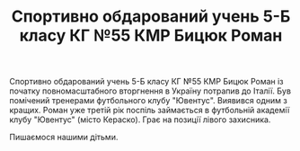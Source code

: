 ﻿---
title: Спортивно обдарований учень 5-Б класу КГ №55 КМР Бицюк Роман
---

Спортивно обдарований учень 5-Б класу КГ №55 КМР Бицюк Роман із початку повномасштабного вторгнення в Україну потрапив до Італії. Був помічений тренерами футбольного клубу "Ювентус". Виявився одним з кращих. Роман уже третій рік поспіль займається в футбольній академії клубу "Ювентус" (місто Кераско). Грає на позиції лівого захисника.  

Пишаємося нашими дітьми.

<slideshow />

<youtube id="jkn26DgWUdY" />

<youtube id="vtPnlesHPkE" />
